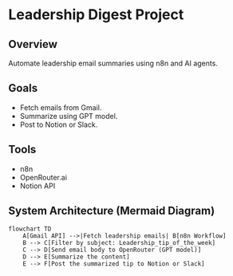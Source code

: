 # Leadership Digest Project

## Overview
Automate leadership email summaries using n8n and AI agents.

## Goals
- Fetch emails from Gmail.
- Summarize using GPT model.
- Post to Notion or Slack.

## Tools
- n8n
- OpenRouter.ai
- Notion API

## System Architecture (Mermaid Diagram)

```mermaid
flowchart TD
    A[Gmail API] -->|Fetch leadership emails| B[n8n Workflow]
    B --> C[Filter by subject: Leadership_tip_of_the_week]
    C --> D[Send email body to OpenRouter (GPT model)]
    D --> E[Summarize the content]
    E --> F[Post the summarized tip to Notion or Slack]

